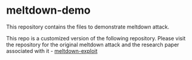 # meltdown-demo
This repository contains the files to demonstrate meltdown attack. 

This repo is a customized version of the following repository. Please visit the repository for the original meltdown attack and the research paper associated with it - [meltdown-exploit](https://github.com/paboldin/meltdown-exploit)
